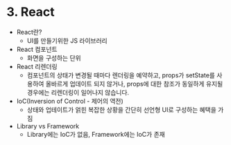 # 3. React

* React란?
  * UI를 만들기위한 JS 라이브러리
* React 컴포넌트
  * 화면을 구성하는 단위
* React 리렌더링
  * 컴포넌트의 상태가 변경될 때마다 렌더링을 예약하고, props가 setState를 사용하여 올바르게 업데이트 되지 않거나, props에 대한 참조가 동일하게 유지될 경우에는 리렌더링이 일어나지 않습니다.
* IoC(Inversion of Control - 제어의 역전)
  * 상태와 업테이트가 얽힌 복잡한 상황을 간단히 선언형 UI로 구성하는 혜택을 가짐
* Library vs Framework
  * Library에는 IoC가 없음, Framework에는 IoC가 존재
